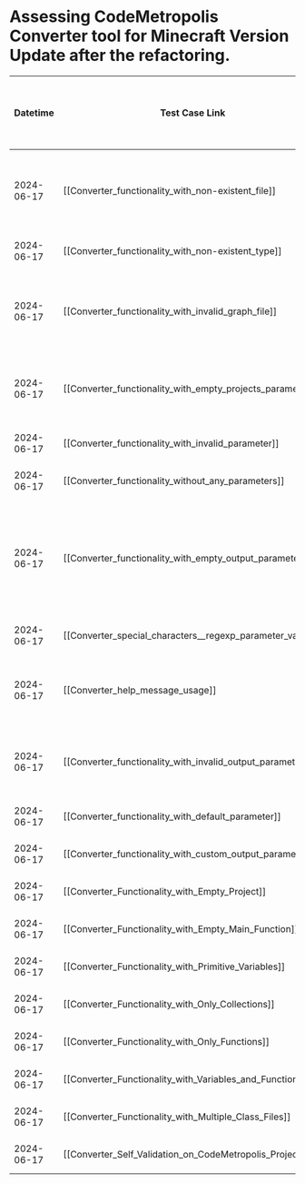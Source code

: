 # Assessing CodeMetropolis Converter tool for Minecraft Version Update after the refactoring.

| Datetime   | Test Case Link                                                                               | Tester            | Passed/Failed | Links to issues (if a bug is found) | Consequences (if the test case needs to be fixed)                                                                                                                                                                      |     |
| ---------- | -------------------------------------------------------------------------------------------- | ----------------- | ------------- | ----------------------------------- | ---------------------------------------------------------------------------------------------------------------------------------------------------------------------------------------------------------------------- | --- |
| 2024-06-17 | [[Converter_functionality_with_non-existent_file]]                             | Tóth Bojnik Tibor | Failed        |                                     | The program did not warn the user, it only threw an NoSuchElementException without providing any details about the specific error.                                                                                                                                                                                |     |
| 2024-06-17 | [[Converter_functionality_with_non-existent_type]]                             | Tóth Bojnik Tibor | Passed        |                                     |                                                                                                                                                                                                                        |     |
| 2024-06-17 | [[Converter_functionality_with_invalid_graph_file]]                            | Tóth Bojnik Tibor | Failed        |                                     | The program did not warn the user, it only threw an NoSuchElementException without providing any details about the specific error.                                                                                   |     |
| 2024-06-17 | [[Converter_functionality_with_empty_projects_parameter]]                      | Tóth Bojnik Tibor | Failed        |                                     | The program outputs "Invalid parameter format." but does not provide specifics, and it creates the output nonetheless.                                                                                                 |     |
| 2024-06-17 | [[Converter_functionality_with_invalid_parameter]]                             | Tóth Bojnik Tibor | Failed        |                                     | The program ran without any errors and created the output.                                                                                                                                                             |     |
| 2024-06-17 | [[Converter_functionality_without_any_parameters]]                             | Tóth Bojnik Tibor | Passed        |                                     |                                                                                                                                                                                                                        |     |
| 2024-06-17 | [[Converter_functionality_with_empty_output_parameter]]                        | Tóth Bojnik Tibor | Failed        |                                     | The program did not specify what the problem was; it only output "Invalid command line arguments." without creating the output. However, the log file contained the message "Option "-o (--output)" takes an operand." |     |
| 2024-06-17 | [[Converter_special_characters__regexp_parameter_values]]                      | Tóth Bojnik Tibor | Failed        |                                     | The program ran without any errors and created the output.                                                                                                                                                             |     |
| 2024-06-17 | [[Converter_help_message_usage]]                                               | Tóth Bojnik Tibor | Passed        |                                     | The program correctly displayed the help options, but it showed -s instead of -i for the input (both can be used to specify the input).                                                                                |     |
| 2024-06-17 | [[Converter_functionality_with_invalid_output_parameter]]                      | Tóth Bojnik Tibor | Failed        |                                     | The program ran without a specific error message. It referred to the log file, but there was no extra information about the error there either.                                                                        |     |
| 2024-06-17 | [[Converter_functionality_with_default_parameter]]                             | Tóth Bojnik Tibor | Passed        |                                     |                                                                                                                                                                                                                        |     |
| 2024-06-17 | [[Converter_functionality_with_custom_output_parameter]]                       | Tóth Bojnik Tibor | Passed        |                                     |                                                                                                                                                                                                                        |     |
| 2024-06-17 | [[Converter_Functionality_with_Empty_Project]]                                 | Tóth Bojnik Tibor | Passed        |                                     |                                                                                                                                                                                                                        |     |
| 2024-06-17 | [[Converter_Functionality_with_Empty_Main_Function]]                           | Tóth Bojnik Tibor | Passed        |                                     |                                                                                                                                                                                                                        |     |
| 2024-06-17 | [[Converter_Functionality_with_Primitive_Variables]]                           | Tóth Bojnik Tibor | Passed        |                                     |                                                                                                                                                                                                                        |     |
| 2024-06-17 | [[Converter_Functionality_with_Only_Collections]]                              | Tóth Bojnik Tibor | Passed        |                                     |                                                                                                                                                                                                                        |     |
| 2024-06-17 | [[Converter_Functionality_with_Only_Functions]]                                | Tóth Bojnik Tibor | Passed        |                                     |                                                                                                                                                                                                                        |     |
| 2024-06-17 | [[Converter_Functionality_with_Variables_and_Functions]]                       | Tóth Bojnik Tibor | Passed        |                                     |                                                                                                                                                                                                                        |     |
| 2024-06-17 | [[Converter_Functionality_with_Multiple_Class_Files]]                          | Tóth Bojnik Tibor | Passed        |                                     |                                                                                                                                                                                                                        |     |
| 2024-06-17 | [[Converter_Self_Validation_on_CodeMetropolis_Project]]                        | Tóth Bojnik Tibor | Passed        |                                     |                                                                                                                                                                                                                        |     |
